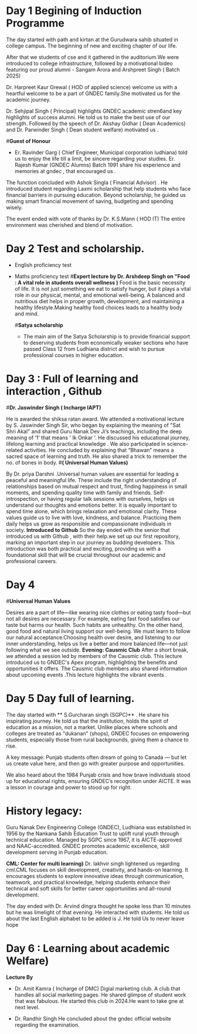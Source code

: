 # Day 1 Begining of Induction Programme 
The day started with path and kirtan at the Gurudwara sahib  situated in college campus. The beginning of new and exciting chapter of our life.

After that we students of cse and it gathered in the auditorium.We were introduced to college infrastructure, followed by a motivational bideo featuring our proud alumni - Sangam Arora and Arshpreet Singh ( Batch 2025)

Dr. Harpreet Kaur Grewal ( HOD of applied science) welcome us with a heartful welcome to be a part of GNDEC family.She motivated us for the academic journey.

Dr. Sehjipal Singh ( Principal) highlights GNDEC academic stren6and key highlights of success alumni. He told us to make the best use of our strength. Followed by the speech of Dr. Akshay Gidhar ( Dean Academics) and Dr. Parwinder Singh ( Dean student welfare) motivated us .

#**Guest of Honour** 
- Er. Ravinder Garg ( Chief Engineer, Municipal corporation ludhiana) told us to enjoy the life till a limit, be sincere regarding your studies. Er. Rajesh Kumar (GNDEC Alumns) Batch 1991 share his experience and memories at gndec ,  that encouraged us .

The function concluded with Ashok Singla ( Financial Advisor) . He introduced student regarding Laxmi scholarship that help students who face financial barriers in pursuing education. Beyond scholarship, he guided us making smart financial movement of saving, budgeting and spending wisely.

The event ended with vote of thanks by Dr. K.S.Mann ( HOD IT) The entire environment was cherished and blend of motivation.

# Day 2  Test and scholarship.
- English proficiency test
- Maths proficiency test
  #**Expert lecture by Dr. Arshdeep Singh on "Food : A vital role in students overall wellness )**
  Food is the basic necessity of life. It is not just something we eat to satisfy hunger, but it plays a vital role in our physical, mental, and emotional well-being. A balanced and nutritious diet helps in proper growth, development, and maintaining a healthy lifestyle.Making healthy food choices leads to a healthy body and mind.

  #**Satya scholarship**
  - The main aim of the Satya Scholarship is to provide financial support to deserving students from economically weaker sections who have passed Class 12 from Ludhiana district and wish to pursue professional courses in higher education.

# Day 3 : Full of learning and interaction , Github 
 
#**Dr. Jaswinder Singh ( Incharge IAPT)**

He is awarded the shiksa ratan award.
  We attended a motivational lecture by S. Jaswinder Singh Sir, who began by explaining the meaning of "Sat Shri Akal" and shared Guru Nanak Dev Ji’s teachings, including the deep meaning of ‘1’ that means ' Ik Onkar '. He discussed his educational journey, lifelong learning and practical knowledge . We also participated in science-related activities. He concluded by explaining that “Bhawan” means a sacred space of learning and truth. He also shared a trick to remember the no. of bones in body.
#**( Universal Human Values)**

By Dr. priya Darshni .Universal human values are essential for leading a peaceful and meaningful life. These include the right understanding of relationships based on mutual respect and trust, finding happiness in small moments, and spending quality time with family and friends. Self-introspection, or having regular talk sessions with ourselves, helps us understand our thoughts and emotions better. It is equally important to spend time alone, which brings relaxation and emotional clarity. These values guide us to live with love, kindness, and balance. Practicing them daily helps us grow as responsible and compassionate individuals in society.
  **Introduced to Github**
So the day ended with the senior that introduced us with Github , with their help.we set up our first repository, marking an important step in our journey as budding developers. This  introduction was both practical and exciting, providing us with a foundational skill that will be crucial throughout our academic and professional careers.

# Day 4 
#**Universal Human Values** 

Desires are a part of life—like wearing nice clothes or eating tasty food—but not all desires are necessary. For example, eating fast food satisfies our taste but harms our health. Such habits are unhealthy. On the other hand, good food and natural living support our well-being. We must learn to follow our natural acceptance.Choosing health over desire, and listening to our inner understanding, helps us live a better and more balanced life—not just following what we see outside.
**Evening: Causmic Club**
After a short break, we attended a session led by members of the Causmic club. This lecture introduced us to GNDEC's Apex program, highlighting the benefits and opportunities it offers. The Causmic club members also shared information about upcoming events .This lecture highlights the vibrant events .

# Day 5  Day full of learning.
The day started with ** S.Gurcharan singh (SGPC)**
. He  share his inspirating journey. He told us that the institution,  holds the spirit of education as a mission, not a market. Unlike places where schools and colleges are treated as "dukanan" (shops), GNDEC focuses on empowering students, especially those from rural backgrounds, giving them a chance to rise.

A key message: Punjab students often dream of going to Canada — but let us create value here, and then go with greater purpose and opportunities.

We also heard about the 1984 Punjab crisis and how brave individuals stood up for educational rights, ensuring GNDEC’s recognition under AICTE. It was a lesson in courage and power to stood up for right.

 # History legacy: 
 Guru Nanak Dev Engineering College (GNDEC), Ludhiana was established in 1956 by the Nankana Sahib Education Trust to uplift rural youth through technical education. Managed by SGPC since 1967, it is AICTE-approved and NAAC-accredited. GNDEC promotes academic excellence, skill development serving in Punjab education.

 **CML: Center for multi learning)**
 Dr. lakhvir singh lightened us regarding cml.CML  focuses on skill development, creativity, and hands-on learning. It encourages students to explore innovative ideas through  communication, teamwork, and practical knowledge, helping students enhance their technical and soft skills for better career opportunities and all-round development.

The day ended with  Dr. Arvind dingra thought he spoke less than 10 minutes but he was limelight of that evening. He interacted with students. He told us about the last English alphabet to be added is J. He told Us to never leave hope 

 # Day 6 : Learning about academic Welfare)

 **Lecture By**
 - Dr. Amit Kamra ( Incharge of DMC)
   Digial marketing club. A club that handles all social marketing pages.
He shared glimpse of student work that was fabulous. He started this club in 2024.He want to take gne at next level.

- Dr. Randhir Singh
He concluded about the gndec official website regarding the examination. 


 

 
 




  
